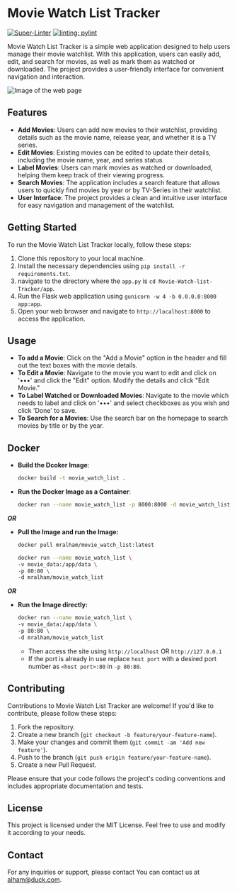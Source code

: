 # Movie Watch List Tracker

[![Super-Linter](https://github.com/mr-alham/Movie-Watch-List-Tracker/actions/workflows/actions.yaml/badge.svg)](https://github.com/marketplace/actions/super-linter) [![linting: pylint](https://img.shields.io/badge/linting-pylint-yellowgreen)](https://github.com/pylint-dev/pylint)

Movie Watch List Tracker is a simple web application designed to help users manage their movie watchlist. With this application, users can easily add, edit, and search for movies, as well as mark them as watched or downloaded. The project provides a user-friendly interface for convenient navigation and interaction.

![Image of the web page](https://github.com/mr-alham/projects-of-alham/blob/main/private/movie-watch-list-main-page.png "Home page")

## Features

- **Add Movies**: Users can add new movies to their watchlist, providing details such as the movie name, release year, and whether it is a TV series.
- **Edit Movies**: Existing movies can be edited to update their details, including the movie name, year, and series status.
- **Label Movies**: Users can mark movies as watched or downloaded, helping them keep track of their viewing progress.
- **Search Movies**: The application includes a search feature that allows users to quickly find movies by year or by TV-Series in their watchlist.
- **User Interface**: The project provides a clean and intuitive user interface for easy navigation and management of the watchlist.

## Getting Started

To run the Movie Watch List Tracker locally, follow these steps:

1. Clone this repository to your local machine.
2. Install the necessary dependencies using   `pip install -r requirements.txt`.
3. navigate to the directory where the `app.py` is   `cd Movie-Watch-list-Tracker/app`.
4. Run the Flask web application using   `gunicorn -w 4 -b 0.0.0.0:8000 app:app`.
5. Open your web browser and navigate to   `http://localhost:8000` to access the application.

## Usage

- **To add a Movie**: Click on the "Add a Movie" option in the header and fill out the text boxes with the movie details.
- **To Edit a  Movie**: Navigate to the movie you want to edit and click on '•••' and click the "Edit" option. Modify the details and click "Edit Movie."
- **To Label Watched or Downloaded Movies**: Navigate to the movie which needs to label and click on '•••' and select checkboxes as you wish and click 'Done' to save.
- **To Search for a Movies**: Use the search bar on the homepage to search movies by title or by the year.

## Docker

- **Build the Dcoker Image**:
    ```bash
    docker build -t movie_watch_list .
    ```

- **Run the Docker Image as a Container**:
    ```bash
    docker run --name movie_watch_list -p 8000:8000 -d movie_watch_list
    ```

***OR***

- **Pull the Image and run the Image:**
  ```bash
  docker pull mralham/movie_watch_list:latest
  ```
  ```bash
  docker run --name movie_watch_list \
  -v movie_data:/app/data \
  -p 80:80 \
  -d mralham/movie_watch_list
  ```

***OR***

- **Run the Image directly:**
  ```bash
  docker run --name movie_watch_list \
  -v movie_data:/app/data \
  -p 80:80 \
  -d mralham/movie_watch_list
  ```
  - Then access the site using `http://localhost` OR `http://127.0.0.1`
  - If the port is already in use replace `host port` with a desired port number as `<host port>:80` in `-p 80:80`.
## Contributing

Contributions to Movie Watch List Tracker are welcome! If you'd like to contribute, please follow these steps:

1. Fork the repository.
2. Create a new branch (`git checkout -b feature/your-feature-name`).
3. Make your changes and commit them (`git commit -am 'Add new feature'`).
4. Push to the branch (`git push origin feature/your-feature-name`).
5. Create a new Pull Request.

Please ensure that your code follows the project's coding conventions and includes appropriate documentation and tests.

## License

This project is licensed under the MIT License. Feel free to use and modify it according to your needs.

## Contact

For any inquiries or support, please contact You can contact us at [alham@duck.com](mailto:alham@duck.com).
